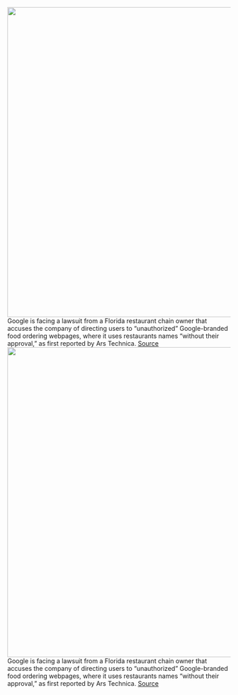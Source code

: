 <img src='https://cdn.vox-cdn.com/thumbor/Z4bboCyxcHFrOUdo7F-GnrWXBqU=/0x0:2040x1360/1200x800/filters:focal(857x517:1183x843)/cdn.vox-cdn.com/uploads/chorus_image/image/70622632/acastro_210121_1777_google_0001.0.jpg' width='700px' /><br/>
Google is facing a lawsuit from a Florida restaurant chain owner that accuses the company of directing users to “unauthorized” Google-branded food ordering webpages, where it uses restaurants names “without their approval,” as first reported by Ars Technica.
<a href='https://www.theverge.com/2022/3/14/22977512/google-lawsuit-bait-switch-tactic-customers-away-restaurants'> Source <a/><img src='https://cdn.vox-cdn.com/thumbor/Z4bboCyxcHFrOUdo7F-GnrWXBqU=/0x0:2040x1360/1200x800/filters:focal(857x517:1183x843)/cdn.vox-cdn.com/uploads/chorus_image/image/70622632/acastro_210121_1777_google_0001.0.jpg' width='700px' /><br/>
Google is facing a lawsuit from a Florida restaurant chain owner that accuses the company of directing users to “unauthorized” Google-branded food ordering webpages, where it uses restaurants names “without their approval,” as first reported by Ars Technica.
<a href='https://www.theverge.com/2022/3/14/22977512/google-lawsuit-bait-switch-tactic-customers-away-restaurants'> Source <a/>